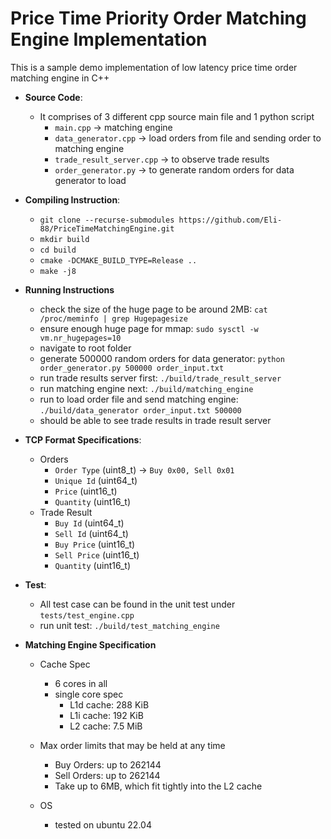 # Price Time Priority Order Matching Engine Implementation

This is a sample demo implementation of low latency price time order matching engine in C++


- **Source Code**: 
   - It comprises of 3 different cpp source main file and 1 python script
        - `main.cpp` -> matching engine
        -  `data_generator.cpp` -> load orders from file and sending order to matching engine
        - `trade_result_server.cpp` -> to observe trade results
        - `order_generator.py` -> to generate random orders for data generator to load

- **Compiling Instruction**:
     - `git clone --recurse-submodules https://github.com/Eli-88/PriceTimeMatchingEngine.git`
     - `mkdir build`
     - `cd build`
     - `cmake -DCMAKE_BUILD_TYPE=Release ..`
     - `make -j8`

- **Running Instructions**
     - check the size of the huge page to be around 2MB: `cat /proc/meminfo | grep Hugepagesize`
     - ensure enough huge page for mmap: `sudo sysctl -w vm.nr_hugepages=10` 
     - navigate to root folder
     - generate 500000 random orders for data generator: `python order_generator.py 500000 order_input.txt`
     - run trade results server first: `./build/trade_result_server`
     - run matching engine next: `./build/matching_engine`
     - run to load order file and send matching engine:  `./build/data_generator order_input.txt 500000`
     - should be able to see trade results in trade result server

- **TCP Format Specifications**:
  - Orders
    - `Order Type` (uint8_t) -> `Buy 0x00, Sell 0x01`
    - `Unique Id` (uint64_t)
    - `Price` (uint16_t)
    - `Quantity` (uint16_t)
  - Trade Result
    - `Buy Id` (uint64_t)
    - `Sell Id` (uint64_t)
    - `Buy Price` (uint16_t)
    - `Sell Price` (uint16_t)
    - `Quantity` (uint16_t)
    
- **Test**:
    - All test case can be found in the unit test under `tests/test_engine.cpp`
    - run unit test: `./build/test_matching_engine`
   
- **Matching Engine Specification**
    - Cache Spec
        - 6 cores in all
        - single core spec
            - L1d cache: 288 KiB
            - L1i cache: 192 KiB 
            - L2 cache: 7.5 MiB

    - Max order limits that may be held at any time
        - Buy Orders: up to 262144
        - Sell Orders: up to 262144
        - Take up to 6MB, which fit tightly into the L2 cache
    - OS
        - tested on ubuntu 22.04